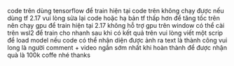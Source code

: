 code trên dùng tensorflow để train 
hiện tại code trên không chạy được nếu dùng tf 2.17 vui lòng sửa lại code hoặc hạ bản tf thấp hơn 
để tăng tốc trên nên chạy gpu để train
hiện tại 2.17 không hỗ trợ gpu trên window có thể cài trên wsl2 để train cho nhanh 
sau khi có kết quả trên vui lòng viết một scrip để load model nếu code có thể nhận diện được ảnh ra text là thành công
vui long là người comment + video ngắn sớm nhất khi hoàn thành để được nhận quà là 100k coffe nhé thanks 